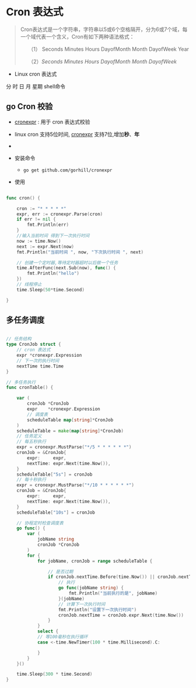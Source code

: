 # Cron 表达式

>Cron表达式是一个字符串，字符串以5或6个空格隔开，分为6或7个域，每一个域代表一个含义，Cron有如下两种语法格式：
>
>　　（1） Seconds Minutes Hours DayofMonth Month DayofWeek Year
>
>　　（2）*Seconds Minutes Hours DayofMonth Month DayofWeek*





- Linux cron 表达式



分 时 日 月 星期 shell命令



## go Cron 校验
- [cronexpr](https://github.com/gorhill/cronexpr) : 用于 cron 表达式校验
- linux cron 支持5位时间, [cronexpr](https://github.com/gorhill/cronexpr) 支持7位,增加**秒**、**年** 
- 
- 安装命令
    - `go get github.com/gorhill/cronexpr`


- 使用

```go

func cron() {

	cron := "* * * * *"
	expr, err := cronexpr.Parse(cron)
	if err != nil {
		fmt.Println(err)
	}
	//输入当前时间 得到下一次执行时间
	now := time.Now()
	next := expr.Next(now)
	fmt.Println("当前时间 ", now, "下次执行时间 ", next)

	// 创建一个定时器,等待定时器超时以后做一个任务
	time.AfterFunc(next.Sub(now), func() {
		fmt.Println("hello")
	})
    // 线程停止
	time.Sleep(50*time.Second)

}

```


## 多任务调度


```go

// 任务结构
type CronJob struct {
	// cron 表达式
	expr *cronexpr.Expression
	// 下一次的执行时间
	nextTime time.Time
}

// 多任务执行
func cronTable() {

	var (
		cronJob *CronJob
		expr    *cronexpr.Expression
		// 调度表
		scheduleTable map[string]*CronJob
	)
	scheduleTable = make(map[string]*CronJob)
	// 任务定义
	// 每五秒执行
	expr = cronexpr.MustParse("*/5 * * * * * *")
	cronJob = &CronJob{
		expr:     expr,
		nextTime: expr.Next(time.Now()),
	}
	scheduleTable["5s"] = cronJob
	// 每十秒执行
	expr = cronexpr.MustParse("*/10 * * * * * *")
	cronJob = &CronJob{
		expr:     expr,
		nextTime: expr.Next(time.Now()),
	}
	scheduleTable["10s"] = cronJob

	// 协程定时检查调度表
	go func() {
		var (
			jobName string
			cronJob *CronJob
		)
		for {
			for jobName, cronJob = range scheduleTable {

				// 是否过期
				if cronJob.nextTime.Before(time.Now()) || cronJob.nextTime.Equal(time.Now()) {
					// 执行
					go func(jobName string) {
						fmt.Println("当前执行的是", jobName)
					}(jobName)
					// 计算下一次执行时间
					fmt.Println("设置下一次执行时间")
					cronJob.nextTime = cronJob.expr.Next(time.Now())
				}
			}
			select {
			// 等100毫秒在执行循环
			case <-time.NewTimer(100 * time.Millisecond).C:

			}
		}
	}()

	time.Sleep(300 * time.Second)
}

```